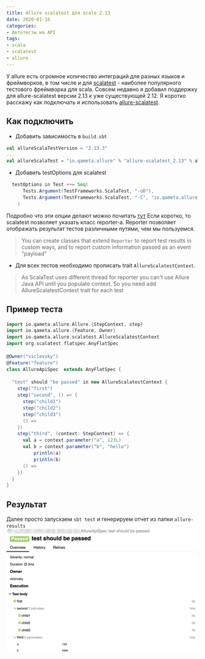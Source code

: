 ```yaml
---
title: Allure scalatest для scala 2.13
date: 2020-01-16
categories: 
- Автотесты на API
tags:
- scala
- scalatest
- allure 
---
```

У allure есть огромное количество интеграций для разных языков и фреймворков, в том числе и для [scalatest](http://www.scalatest.org/) - наиболее популярного тестового фреймворка для scala. 
Совсем недавно я добавил поддержку для allure-scalatest версии 2.13 к уже существующей 2.12. 
Я коротко расскажу как подключать и использовать [allure-scalatest](https://github.com/allure-framework/allure-java/tree/master/allure-scalatest).

## Как подключить
* Добавить зависимость в ```build.sbt```
```sbt
val allureScalaTestVersion = "2.13.3"
...
val allureScalaTest = "io.qameta.allure" % "allure-scalatest_2.13" % allureScalaTestVersion % Test
```

* Добавить testOptions для scalatest
```sbt
  testOptions in Test ++= Seq(
      Tests.Argument(TestFrameworks.ScalaTest, "-oD"),
      Tests.Argument(TestFrameworks.ScalaTest, "-C", "io.qameta.allure.scalatest.AllureScalatest")
    )
```
Подробно что эти опции делают можно почитать [тут](http://www.scalatest.org/user_guide/using_scalatest_with_sbt) 
Если коротко, то scalatest позволяет указать класс reporter-а. Reporter позволяет отображать результат тестов различными путями, чем мы пользуемся. 
 
> You can create classes that extend <code>Reporter</code> to report test results in custom ways, and to
> report custom information passed as an event "payload"

*  Для всех тестов необходимо прописать trait ```AllureScalatestContext```.
>As ScalaTest uses different thread for reporter you can't use Allure Java API until you populate context. So you need add AllureScalatestContext trait for each test

## Пример теста
```scala
import io.qameta.allure.Allure.{StepContext, step}
import io.qameta.allure.{Feature, Owner}
import io.qameta.allure.scalatest.AllureScalatestContext
import org.scalatest.flatspec.AnyFlatSpec

@Owner("viclovsky")
@Feature("feature")
class AllureApiSpec  extends AnyFlatSpec {

  "test" should "be passed" in new AllureScalatestContext {
    step("first")
    step("second", () => {
      step("child1")
      step("child2")
      step("child3")
      () =>
    })
    step("third", (context: StepContext) => {
      val a = context.parameter("a", 123L)
      val b = context.parameter("b", "hello")
          println(a)
          println(b)
      () =>
    })
  }
}
```

## Результат
Далее просто запускаем ```sbt test``` и генерируем отчет из папки ```allure-results```
![Alt text](/images/2020-05-18-allure-scalatest.png)
